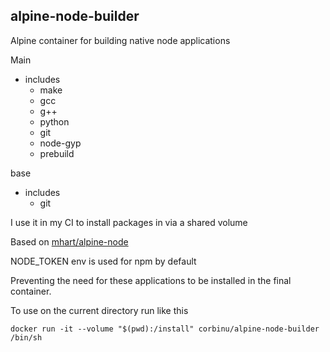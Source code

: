 alpine-node-builder
---------------------------------------------------------
Alpine container for building native node applications

Main
- includes
    - make
    - gcc
    - g++
    - python
    - git
    - node-gyp
    - prebuild

base
- includes
    - git

I use it in my CI to install packages in via a shared volume

Based on [mhart/alpine-node](https://hub.docker.com/r/mhart/alpine-node/)

NODE_TOKEN env is used for npm by default

Preventing the need for these applications to be installed in the final container.

To use on the current directory run like this
```
docker run -it --volume "$(pwd):/install" corbinu/alpine-node-builder /bin/sh
```